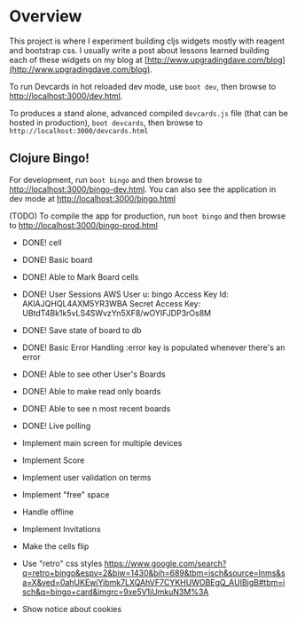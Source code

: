 # Overview

This project is where I experiment building cljs widgets mostly with
reagent and bootstrap css. I usually write a post about lessons
learned building each of these widgets on my blog at
[http://www.upgradingdave.com/blog](http://www.upgradingdave.com/blog).

To run Devcards in hot reloaded dev mode, use `boot dev`, then browse
to [http://localhost:3000/dev.html](http://localhost:3000/dev.html).

To produces a stand alone, advanced compiled `devcards.js` file (that
can be hosted in production), `boot devcards`, then browse to
`http://localhost:3000/devcards.html`

## Clojure Bingo!

For development, run `boot bingo` and then browse to
[http://localhost:3000/bingo-dev.html](http://localhost:3000/bingo-dev.html).
You can also see the application in dev mode at
[http://localhost:3000/bingo.html](http://localhost:3000/bingo.html)

(TODO)
To compile the app for production, run `boot bingo` and then browse to
[http://localhost:3000/bingo-prod.html](http://localhost:3000/bingo-prod.html)

- DONE! cell

- DONE! Basic board

- DONE! Able to Mark Board cells

- DONE! User Sessions
AWS User
u: bingo
Access Key Id:     AKIAJQHQL4AXM5YR3WBA
Secret Access Key: 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

- DONE! Save state of board to db

- DONE! Basic Error Handling
  :error key is populated whenever there's an error

- DONE! Able to see other User's Boards

- DONE! Able to make read only boards

- DONE! Able to see n most recent boards

- DONE! Live polling

- Implement main screen for multiple devices

- Implement Score

- Implement user validation on terms

- Implement "free" space

- Handle offline

- Implement Invitations

- Make the cells flip

- Use "retro" css styles
https://www.google.com/search?q=retro+bingo&espv=2&biw=1430&bih=689&tbm=isch&source=lnms&sa=X&ved=0ahUKEwjYibmk7LXQAhVF7CYKHUWOBEgQ_AUIBigB#tbm=isch&q=bingo+card&imgrc=9xe5V1jUmkuN3M%3A

- Show notice about cookies
